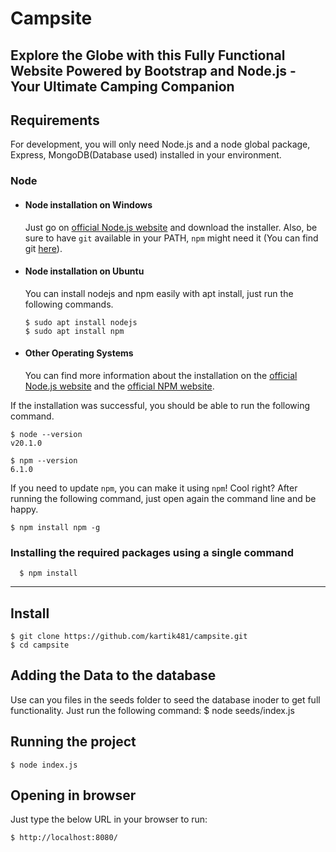 # Campsite

Explore the Globe with this Fully Functional Website Powered by Bootstrap and Node.js - Your Ultimate Camping Companion
---
## Requirements

For development, you will only need Node.js and a node global package, Express, MongoDB(Database used) installed in your environment.

### Node
- #### Node installation on Windows

  Just go on [official Node.js website](https://nodejs.org/) and download the installer.
Also, be sure to have `git` available in your PATH, `npm` might need it (You can find git [here](https://git-scm.com/)).

- #### Node installation on Ubuntu

  You can install nodejs and npm easily with apt install, just run the following commands.

      $ sudo apt install nodejs
      $ sudo apt install npm

- #### Other Operating Systems
  You can find more information about the installation on the [official Node.js website](https://nodejs.org/) and the [official NPM website](https://npmjs.org/).

If the installation was successful, you should be able to run the following command.

    $ node --version
    v20.1.0

    $ npm --version
    6.1.0

If you need to update `npm`, you can make it using `npm`! Cool right? After running the following command, just open again the command line and be happy.

    $ npm install npm -g

###
### Installing the required packages using a single command

      $ npm install

---

## Install

    $ git clone https://github.com/kartik481/campsite.git
    $ cd campsite

## Adding the Data to the database
Use can you files in the seeds folder to seed the database inoder to get full functionality. Just run the following command:
    $ node seeds/index.js

## Running the project

    $ node index.js

## Opening in browser
Just type the below URL in your browser to run:

    $ http://localhost:8080/


